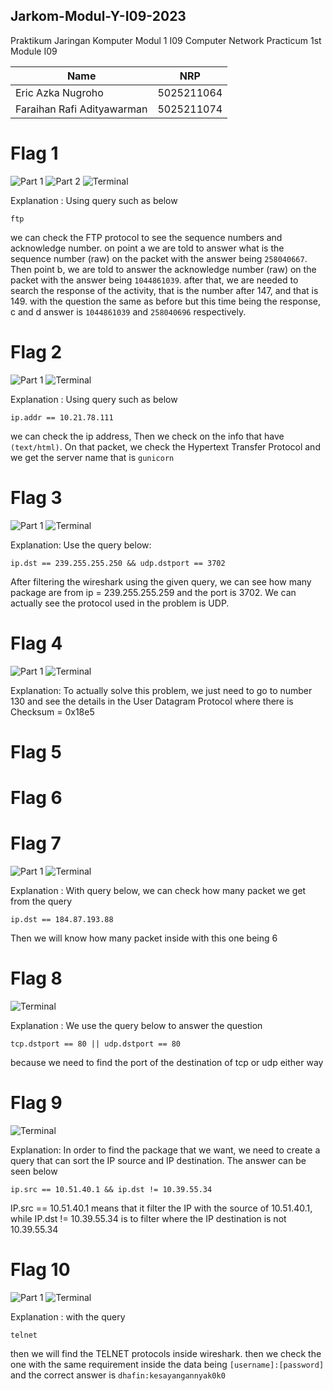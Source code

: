## Jarkom-Modul-Y-I09-2023
Praktikum Jaringan Komputer Modul 1 I09
Computer Network Practicum 1st Module I09

| Name                        | NRP        |
|-----------------------------|------------|
|Eric Azka Nugroho            | 5025211064 |
|Faraihan Rafi Adityawarman   | 5025211074 |


# Flag 1
![Part 1](https://media.discordapp.net/attachments/1153305482438660178/1154401068541812807/Screenshot_2023-09-18_211457.png?width=1246&height=702)
![Part 2](https://media.discordapp.net/attachments/1153305482438660178/1154401069108052009/Screenshot_2023-09-18_211641.png?width=1246&height=702)
![Terminal](https://media.discordapp.net/attachments/1153305482438660178/1154401069443579975/Screenshot_2023-09-18_211740.png?width=1110&height=532)

Explanation :
Using query such as below
```
ftp
```
we can check the FTP protocol to see the sequence numbers and acknowledge number.
on point a we are told to answer what is the sequence number (raw) on the packet with the answer being `258040667`.
Then point b, we are told to answer the acknowledge number (raw) on the packet with the answer being `1044861039`.
after that, we are needed to search the response of the activity, that is the number after 147, and that is 149.
with the question the same as before but this time being the response, c and d answer is `1044861039` and `258040696` respectively.

# Flag 2
![Part 1](https://media.discordapp.net/attachments/1153305482438660178/1154404132258582619/Screenshot_2023-09-18_201544.png?width=1248&height=702)
![Terminal](https://media.discordapp.net/attachments/1153305482438660178/1154404132510244865/Screenshot_2023-09-18_193744.png?width=1020&height=150)

Explanation :
Using query such as below
```
ip.addr == 10.21.78.111
```
we can check the ip address, Then we check on the info that have `(text/html)`. On that packet, we check the Hypertext Transfer Protocol and we get the server name that is `gunicorn`

# Flag 3
![Part 1](https://cdn.discordapp.com/attachments/1153305482438660178/1153331540068155452/Screen_Shot_2023-09-18_at_21.06.51.png)
![Terminal](https://cdn.discordapp.com/attachments/1153305482438660178/1153331504689197137/Screen_Shot_2023-09-18_at_21.07.33.png)

Explanation:
Use the query below:
```
ip.dst == 239.255.255.250 && udp.dstport == 3702
```
After filtering the wireshark using the given query, we can see how many package are from ip = 239.255.255.259 and the port is 3702. We can actually see the protocol used in the problem is UDP.

# Flag 4
![Part 1](https://cdn.discordapp.com/attachments/1153305482438660178/1153320386969223269/Screen_Shot_2023-09-18_at_20.23.16.png)
![Terminal](https://cdn.discordapp.com/attachments/1153305482438660178/1153320213769633862/Screen_Shot_2023-09-18_at_20.21.58.png)

Explanation:
To actually solve this problem, we just need to go to number 130 and see the details in the User Datagram Protocol where there is Checksum = 0x18e5



# Flag 5

# Flag 6

# Flag 7
![Part 1](https://media.discordapp.net/attachments/1153305482438660178/1154416089577553970/image.png?width=919&height=702)
![Terminal](https://media.discordapp.net/attachments/1153305482438660178/1154416089908916375/Screenshot_2023-09-18_192001.png?width=899&height=150)

Explanation :
With query below, we can check how many packet we get from the query
```
ip.dst == 184.87.193.88
```
Then we will know how many packet inside with this one being 6

# Flag 8
![Terminal](https://media.discordapp.net/attachments/1153305482438660178/1154416417022681188/image.png?width=583&height=105)

Explanation :
We use the query below to answer the question
```
tcp.dstport == 80 || udp.dstport == 80
```
because we need to find the port of the destination of tcp or udp either way

# Flag 9
![Terminal](https://cdn.discordapp.com/attachments/1153305482438660178/1153322228977516696/Screen_Shot_2023-09-18_at_20.30.31.png)

Explanation:
In order to find the package that we want, we need to create a query that can sort the IP source and IP destination. The answer can be seen below
```
ip.src == 10.51.40.1 && ip.dst != 10.39.55.34
```
IP.src == 10.51.40.1 means that it filter the IP with the source of 10.51.40.1, while IP.dst != 10.39.55.34 is to filter where the IP destination is not 10.39.55.34

# Flag 10
![Part 1](https://media.discordapp.net/attachments/1153305482438660178/1154417029923737720/image.png?width=1248&height=702)
![Terminal](https://media.discordapp.net/attachments/1153305482438660178/1154417030326394960/image.png?width=1099&height=177)

Explanation :
with the query
```
telnet
```
then we will find the TELNET protocols inside wireshark. then we check the one with the same requirement inside the data being `[username]:[password]` and the correct answer is `dhafin:kesayangannyak0k0`
